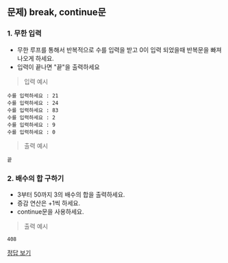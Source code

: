 ## 문제) break, continue문

### 1. 무한 입력
* 무한 루프를 통해서 반복적으로 수를 입력을 받고 0이 입력 되었을때 반복문을 빠져 나오게 하세요.
* 입력이 끝나면 "끝"을 출력하세요

> 입력 예시

```
수를 입력하세요 : 21
수를 입력하세요 : 24
수를 입력하세요 : 83
수를 입력하세요 : 2
수를 입력하세요 : 9
수를 입력하세요 : 0
```
> 출력 예시

```
끝
```

### 2. 배수의 합 구하기
* 3부터 50까지 3의 배수의 합을 출력하세요.
* 증감 연산은 +1씩 하세요.
* continue문을 사용하세요.
> 출력 예시
```
408
```
[정답 보기](quiz03.c)
